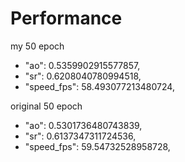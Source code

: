 # Performance

my 50 epoch
- "ao": 0.5359902915577857,
- "sr": 0.6208040780994518,
- "speed_fps": 58.493077213480724,

original 50 epoch
- "ao": 0.5301736480743839,
- "sr": 0.6137347311724536,
- "speed_fps": 59.54732528958728,